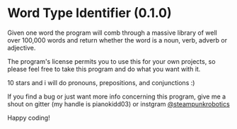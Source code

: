 # Word Type Identifier (0.1.0)

Given one word the program will comb through a massive library of well over 100,000 words and return whether the word is a noun, verb, adverb or adjective. 

The program's license permits you to use this for your own projects, so please feel free to take this program and do what you want with it. 

10 stars and i will do pronouns, prepositions, and conjunctions :)

If you find a bug or just want more info concerning this program, give me a shout on gitter (my handle is pianokidd03) or instgram [@steampunkrobotics](https://www.instagram.com/steampunkrobotics/)

Happy coding!
